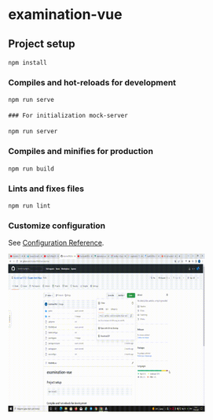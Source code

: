 # examination-vue

## Project setup
```
npm install
```

### Compiles and hot-reloads for development
```
npm run serve

### For initialization mock-server

npm run server
```

### Compiles and minifies for production
```
npm run build
```

### Lints and fixes files
```
npm run lint
```

### Customize configuration
See [Configuration Reference](https://cli.vuejs.org/config/).


<p><img align="left" alt="gif" src="https://github.com/Azizkhan1992/Exam-test-Vue/blob/main/Exam1.gif" width="400" height="320"/></p>
